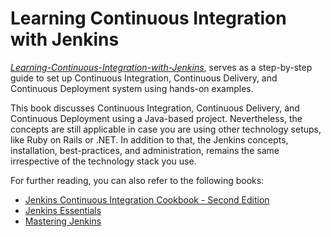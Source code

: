 # Learning Continuous Integration with Jenkins

*[Learning-Continuous-Integration-with-Jenkins](https://www.packtpub.com/networking-and-servers/learning-continuous-integration-jenkins?utm_source=github&utm_medium=repository&utm_campaign=9781785284830)*, serves as a step-by-step guide to set up Continuous Integration, Continuous Delivery, and Continuous Deployment system using hands-on examples. 

This book discusses Continuous Integration, Continuous Delivery, and Continuous Deployment using a Java-based project. Nevertheless, the concepts are still applicable in case you are using other technology setups, like Ruby on Rails or .NET. In addition to that, the Jenkins concepts, installation, best-practices, and administration, remains the same irrespective of the technology stack you use.

For further reading, you can also refer to the following books:
* [Jenkins Continuous Integration Cookbook - Second Edition](https://www.packtpub.com/application-development/jenkins-continuous-integration-cookbook-second-edition)
* [Jenkins Essentials](https://www.packtpub.com/application-development/jenkins-essentials)
* [Mastering Jenkins](https://www.packtpub.com/application-development/mastering-jenkins)





